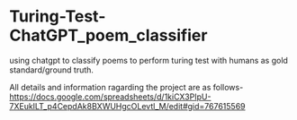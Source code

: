 # Turing-Test-ChatGPT_poem_classifier
using chatgpt to classify poems to perform turing test with humans as gold standard/ground truth.

All details and information ragarding the project are as follows-  
https://docs.google.com/spreadsheets/d/1kiCX3PIpU-7XEukILT_p4CepdAk8BXWUHgcOLevtl_M/edit#gid=767615569
